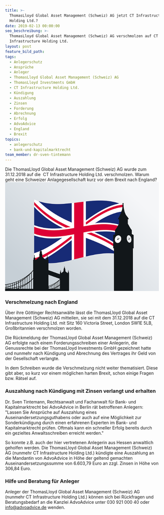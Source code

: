 ```yaml
---
title: >-
  ThomasLloyd Global Asset Management (Schweiz) AG jetzt CT Infrastructure
  Holding Ltd.?
date: 2019-02-13 00:00:00
seo_beschreibung: >-
  ThomasLloyd Global Asset Management (Schweiz) AG verschmolzen auf CT
  Infrastructure Holding Ltd.
layout: post
feature_bild_path:
tags:
  - Anlegerschutz
  - Ansprüche
  - Anleger
  - ThomasLloyd Global Asset Management (Schweiz) AG
  - ThomasLloyd Investments GmbH
  - CT Infrastructure Holding Ltd.
  - Kündigung
  - Auszahlung
  - Zinsen
  - Forderung
  - Abrechnung
  - Erfolg
  - AdvoAdvice
  - England
  - Brexit
topics:
  - anlegerschutz
  - bank-und-kapitalmarktrecht
team_member: dr-sven-tintemann
---
```


Die ThomasLloyd Global Asset Management (Schweiz) AG wurde zum 31.12.2018 auf die  CT Infrastructure Holding Ltd. verschmolzen. Warum geht eine Schweizer Anlagegesellschaft kurz vor dem Brexit nach England?![England - Bild Pixabay](/uploads/flag-1177326-640-1.png "Gesellschaft nach England verschmolzen? Warum?")

### Verschmelzung nach England

Über ihre Göttinger Rechtsanwälte lässt die ThomasLloyd Global Asset Management (Schweiz) AG mitteilen, sie sei mit dem 31.12.2018 auf die CT Infrastructure Holding Ltd. mit Sitz 160 Victoria Street, London SW1E 5LB, Großbritannien verschmolzen worden.

Die Rückmeldung der ThomasLloyd Global Asset Management (Schweiz) AG erfolgte nach einem Forderungsschreiben einer Anlegerin, die Genussrechte bei der ThomasLloyd Investments GmbH gezeichnet hatte und nunmehr nach Kündigung und Abrechnung des Vertrages ihr Geld von der Gesellschaft verlangte.

In dem Schreiben wurde die Verschmelzung nicht weiter thematisiert. Diese gibt aber, so kurz vor einem möglichen harten Brexit, schon einige Fragen bzw. Rätsel auf.

### Auszahlung nach Kündigung mit Zinsen verlangt und erhalten

Dr. Sven Tintemann, Rechtsanwalt und Fachanwalt für Bank- und Kapitalmarktrecht bei AdvoAdvice in Berlin rät betroffenen Anlegern: "Lassen Sie Ansprüche auf Auszahlung eines Auseinandersetzungsguthabens oder auch auf eine Möglichkeit zur Sonderkündigung durch einen erfahrenen Experten im Bank- und Kapitalmarktrecht prüfen. Oftmals kann ein schneller Erfolg bereits durch ein gezieltes Anwaltsschreiben erreicht werden."

So konnte z.B. auch der hier vertretenen Anlegerin aus Hessen anwaltlich geholfen werden. Die ThomasLloyd Global Asset Management (Schweiz) AG (nunmehr CT Infrastructure Holding Ltd.) kündigte eine Auszahlung an die Mandantin von AdvoAdvice in Höhe der geltend gemachten Auseinandersetzungssumme von 6.603,79 Euro an zzgl. Zinsen in Höhe von 306,84 Euro.

### Hilfe und Beratung für Anleger

Anleger der ThomasLloyd Global Asset Management (Schweiz) AG (nunmehr CT Infrastructure Holding Ltd.) können sich bei Rückfragen und Beratungsbedarf an die Kanzlei AdvoAdvice unter 030 921 000 40 oder info@advoadvice.de wenden.